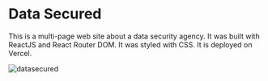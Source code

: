 # Data Secured

This is a multi-page web site about a data security agency. It was built with ReactJS and React Router DOM. It was styled with CSS. It is deployed on Vercel. 

![datasecured](https://github.com/SALVADORPOETA/Data-secured-sm/assets/71913145/883216c7-1b86-4e17-836d-bfd9b29f2f18)
